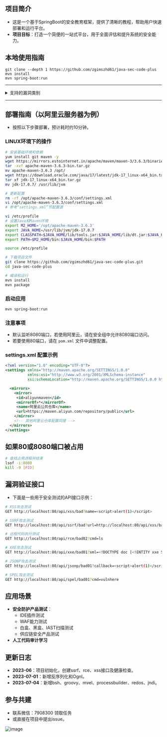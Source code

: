 ## 项目简介
- 这是一个基于SpringBoot的安全教育框架，提供了清晰的教程，帮助用户快速部署和运行平台。
- **项目目标**：打造一个简便的一站式平台，用于全面评估和提升系统的安全能力。

## 本地使用指南
```
git clone --depth 1 https://github.com/zgimszhd61/java-sec-code-plus
mvn install
mvn spring-boot:run
```
------
<details>
  <summary>支持的漏洞类别</summary>

  #### authBypass
  身份认证绕过漏洞允许攻击者绕过认证机制，未经授权即可访问受限区域或功能。

  #### authorizationBypass
  授权绕过漏洞是指攻击者可以获得其无权使用的资源，通常是由于权限验证的缺陷所致。

  #### beanShellInjection
  BeanShell注入漏洞是由于在BeanShell解释器中执行不可信输入而引发的，可导致任意代码执行。

  #### brokenAccessControl
  访问控制缺失漏洞使未经授权的用户可以访问受限数据或功能，可能会影响数据的机密性和完整性。

  #### businessLogicVuln
  业务逻辑漏洞是由应用程序逻辑设计缺陷引起的，可能导致意料之外的行为或应用程序功能被滥用。

  #### clickjacking
  点击劫持攻击诱使用户点击看似无害的元素，导致在网站上执行未经用户意愿的操作。

  #### commandInjection
  命令注入漏洞允许攻击者在服务器上执行任意系统命令，可能导致系统的完全控制。

  #### corsConfig
  CORS（跨域资源共享）配置漏洞由于配置不当，允许未经授权的跨域请求。

  #### crossSiteScripting
  跨站脚本攻击（XSS）是指攻击者将恶意脚本注入到网页中，其他用户访问时会执行该脚本。

  #### cryptoVuln
  加密漏洞由于弱加密算法或不当的加密实现引起，可能导致数据泄露或被篡改。

  #### defaultCredentials
  默认凭证漏洞是指系统或应用程序使用容易被猜测的默认用户名和密码，导致未经授权访问。

  #### groovyInjection
  Groovy注入漏洞是当用户输入被执行为Groovy脚本的一部分时，可能导致任意代码执行。

  #### hardcodedCredentials
  硬编码凭证指将静态的用户名和密码嵌入到代码中，容易被攻击者提取并进行未经授权的访问。

  #### headerInjection
  头部注入是指通过未经验证的用户输入操纵HTTP头部，可能导致响应分割或跨站脚本攻击。

  #### insecureDirectObjectReference
  不安全的直接对象引用漏洞允许攻击者通过操纵引用直接访问资源，绕过授权控制。

  #### jndiInjection
  JNDI注入涉及将不可信的数据注入JNDI查找中，可能导致远程代码执行或数据泄露。

  #### jsonpCallback
  JSONP回调漏洞是当不受信任的JSONP端点允许攻击者在响应中包含恶意JavaScript，从而引发XSS攻击。

  #### ldapInjection
  LDAP注入漏洞发生在用户输入不当使用于LDAP查询时，攻击者可操控LDAP语句，访问未经授权的数据。

  #### misconfig
  配置不当漏洞是由软件的不正确或不安全配置引起的，使系统容易受到各种攻击。

  #### mvelInjection
  MVEL注入漏洞是由于用户输入被用于MVEL表达式中，且未进行适当的验证，可能导致任意代码执行。

  #### onglInjection
  ONGL注入漏洞是当用户输入在ONGL表达式中被执行，未经过验证时，攻击者可以执行意外命令。

  #### openRedirect
  开放重定向漏洞允许攻击者将用户重定向到恶意网站，通常通过未验证的URL参数实现。

  #### pathTraversal
  路径遍历漏洞允许攻击者通过操控文件路径参数读取或写入服务器上的任意文件。

  #### regularExpressionDOS
  正则表达式拒绝服务（ReDoS）是指攻击者利用应用程序的正则表达式实现导致资源耗尽，进而引发拒绝服务攻击。

  #### scriptEngineInjection
  脚本引擎注入涉及在脚本引擎中执行不受信任的输入，可能导致任意代码执行。

  #### securityHeaderMissing
  缺少安全头部漏洞是由于HTTP响应中未包含关键的安全头部，导致应用程序容易受到各种攻击。

  #### sensitiveDataExposure
  敏感数据泄露是指应用程序未对敏感信息进行充分保护，导致数据被盗或被滥用的风险。

  #### serverSideRequestForgery
  服务器端请求伪造（SSRF）允许攻击者从服务器发起请求，访问内部或外部系统，可能导致信息泄露。

  #### spelInjection
  SPEL注入漏洞是由于用户输入未经验证便用于Spring表达式语言（SpEL）中，可能导致任意代码执行。

  #### sqlInjection
  SQL注入漏洞允许攻击者操控SQL查询，可能导致未经授权的数据访问或数据库篡改。

  #### templateInjection
  模板注入漏洞是指不受信任的输入被注入到模板引擎中，可能导致代码执行和应用程序被攻陷。

  #### thirdParty
  第三方漏洞是指由应用程序集成的第三方库或依赖项中的弱点引发的安全问题。

  #### unsafeDeserialization
  不安全反序列化漏洞发生在对不受信任的数据进行反序列化时，攻击者可能借此执行任意代码。

  #### weakPassword
  弱密码漏洞是由于使用容易猜测或不够复杂的密码，导致密码容易被暴力破解。

  #### xmlExternalEntity
  XML外部实体（XXE）漏洞发生在对包含外部实体引用的XML输入处理不当时，可能导致文件泄露或服务器端请求伪造。

  #### yamlDeserialization
  YAML反序列化漏洞是当对用户控制的YAML数据进行反序列化而未进行适当验证时，可能导致任意代码执行。

</details>


------

## 部署指南（以阿里云服务器为例）
- 按照以下步骤部署，预计耗时约10分钟。

### LINUX环境下的操作
```bash
# 安装基础环境和依赖
yum install git maven -y
wget https://mirrors.estointernet.in/apache/maven/maven-3/3.6.3/binaries/apache-maven-3.6.3-bin.tar.gz
tar -xvf apache-maven-3.6.3-bin.tar.gz
mv apache-maven-3.6.3 /opt/
wget https://download.oracle.com/java/17/latest/jdk-17_linux-x64_bin.tar.gz
tar xf jdk-17_linux-x64_bin.tar.gz
mv jdk-17.0.7/ /usr/lib/jvm

# 更新配置
rm -rf /opt/apache-maven-3.6.3/conf/settings.xml
vi /opt/apache-maven-3.6.3/conf/settings.xml
# 参考“settings.xml”节配置源

vi /etc/profile
# 设置Java和Maven环境
export M2_HOME='/opt/apache-maven-3.6.3'
export JAVA_HOME=/usr/lib/jvm/jdk-17.0.7
export CLASSPATH=$JAVA_HOME/lib/tools.jar:$JAVA_HOME/lib/dt.jar:$JAVA_HOME/lib
export PATH=$M2_HOME/bin:$JAVA_HOME/bin:$PATH

source /etc/profile

# 下载项目文件
git clone https://github.com/zgimszhd61/java-sec-code-plus.git
cd java-sec-code-plus

# 编译和运行
mvn install
mvn package
```

### 启动应用
```bash
mvn spring-boot:run
```

### 注意事项
- 默认监听8080端口，若使用阿里云，请在安全组中允许8080端口访问。
- 若要使用80端口，请在 `pom.xml` 文件中调整配置。

### settings.xml 配置示例
```xml
<?xml version="1.0" encoding="UTF-8"?>
<settings xmlns="http://maven.apache.org/SETTINGS/1.0.0"
          xmlns:xsi="http://www.w3.org/2001/XMLSchema-instance"
          xsi:schemaLocation="http://maven.apache.org/SETTINGS/1.0.0 http://maven.apache.org/xsd/settings-1.0.0.xsd">

  <mirrors>
    <mirror>
     <id>aliyunmaven</id>
     <mirrorOf>*</mirrorOf>
     <name>阿里云公共仓库</name>
     <url>https://maven.aliyun.com/repository/public</url>
    </mirror>
    <!-- 其他阿里云仓库配置同理 -->
  </mirrors>
</settings>
```

## 如果80或8080端口被占用
```bash
# 查找占用进程并结束
lsof -i:8080 
kill -9 [PID]
```

## 漏洞验证接口
- 下面是一些用于安全测试的API接口示例：

```bash
# XSS攻击测试
GET http://localhost:80/api/xss/bad?name=<script>alert(1)</script>

# SSRF攻击测试
GET http://localhost:80/api/ssrf/bad?url=http://localhost:80/api/xss/bad?name=<script>alert(1)</script>

# 远程代码执行测试
GET http://localhost:80/api/rce/bad02?cmd=ls

# XXE攻击测试
GET http://localhost:80/api/xxe/bad01?xml=<!DOCTYPE doc [<!ENTITY xxe SYSTEM \"http://127.0.0.1:1664\">]><doc>&xxe;</doc>

# JSONP攻击测试
GET http://localhost:80/api/jsonp/bad01?callback=<script>alert(1)</script>

# SPEL攻击测试
GET http://localhost:80/api/spel/bad01?cmd=vulnhere
```

## 应用场景
- **安全防护产品测试**：
  - IDE插件测试
  - WAF能力测试
  - 白盒、黑盒、IAST扫描测试
  - 供应链安全产品测试
- **人工代码审计学习**

## 更新日志
- **2023-06**：项目初始化，创建ssrf、rce、xss接口及健康检查。
- **2023-07-01**：新增反序列化和Ognl。
- **2023-07-04**：新增bsh、groovy、mvel、processbuilder、redos、jndi。

## 参与共建
- 联系微信：7908300 领取任务
- 或直接在项目中提出issue。

![image](https://github.com/user-attachments/assets/025d993a-59b1-420d-9c69-aa0617e18dfc)
